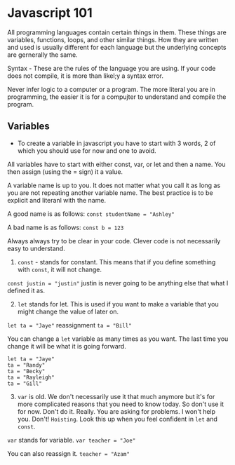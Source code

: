 # Javascript 101

All programming languages contain certain things in them.  These things are variables, functions, loops, and other similar things.  How they are written and used is usually different for each language but the underlying concepts are gernerally the same.

Syntax - These are the rules of the language you are using.  If your code does not compile, it is more than likel;y a syntax error.

Never infer logic to a computer or a program.  The more literal you are in programming, the easier it is for a compujter to understand and compile the program.

## Variables

- To create a variable in javascript you have to start with 3 words, 2 of which you should use for now and one to avoid.

All variables have to start with either const, var, or let and then a name.  You then assign (using the = sign) it a value.

A variable name is up to you.  It does not matter what you call it as long as you are not repeating another variable name.  The best practice is to be explicit and literanl with the name.

A good name is as follows:
`const studentName = "Ashley"`

A bad name is as follows:
`const b = 123`

Always always try to be clear in your code.  Clever code is not necessarily easy to understand.

1. `const` - stands for constant.  This means that if you define something with `const`, it will not change.

`const justin = "justin"`
justin is never going to be anything else that what I defined it as.


2. `let` stands for let. This is used if you want to make a variable that you might change the value of later on.

`let ta = "Jaye"`
reassignment
`ta = "Bill"`

You can change a `let` variable as many times as you want.  The last time you change it will be what it is going forward.  

```
let ta = "Jaye"
ta = "Randy"
ta = "Becky"
ta = "Rayleigh"
ta = "Gill"
```

3.  `var` is old.  We don't necessarily use it that much anymore but it's for more complicated reasons that you need to know today.  So don't use it for now.  Don't do it.  Really.  You are asking for problems.  I won't help you.  Don't!  `Hoisting`.  Look this up when you feel confident in `let` and `const`.

`var` stands for variable.
`var teacher = "Joe"`

You can also reassign it.
`teacher = "Azam"`

